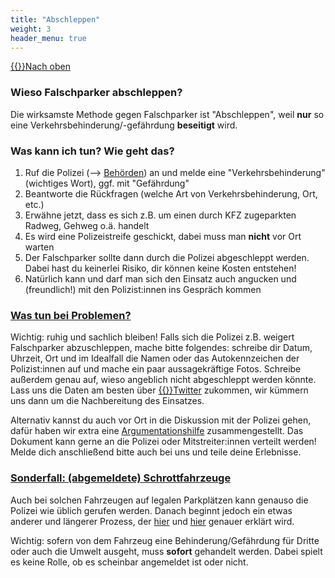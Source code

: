 ```yaml
---
title: "Abschleppen"
weight: 3
header_menu: true
---
```

[{{<icon class="fa fa-arrow-circle-o-up">}}Nach oben](#top)

### Wieso Falschparker abschleppen?

Die wirksamste Methode gegen Falschparker ist "Abschleppen", weil **nur** so eine Verkehrsbehinderung/-gefährdung **beseitigt** wird.

### Was kann ich tun? Wie geht das?

1.  Ruf die Polizei (--> [Behörden](#behoerden)) an und melde eine "Verkehrsbehinderung" (wichtiges Wort), ggf. mit "Gefährdung"
2.  Beantworte die Rückfragen (welche Art von Verkehrsbehinderung, Ort, etc.)
3.  Erwähne jetzt, dass es sich z.B. um einen durch KFZ zugeparkten Radweg, Gehweg o.ä. handelt
4.  Es wird eine Polizeistreife geschickt, dabei muss man **nicht** vor Ort warten
5.  Der Falschparker sollte dann durch die Polizei abgeschleppt werden. Dabei hast du keinerlei Risiko, dir können keine Kosten entstehen!
6.  Natürlich kann und darf man sich den Einsatz auch angucken und (freundlich!) mit den Polizist:innen ins Gespräch kommen

<a href="#abschleppen_probleme"><h3 id=abschleppen_probleme>Was tun bei Problemen?</h3></a>

Wichtig: ruhig und sachlich bleiben! Falls sich die Polizei z.B. weigert Falschparker abzuschleppen, mache bitte folgendes: schreibe dir Datum, Uhrzeit, Ort und im Idealfall die Namen oder das Autokennzeichen der Polizist:innen auf und mache ein paar aussagekräftige Fotos. Schreibe außerdem genau auf, wieso angeblich nicht abgeschleppt werden könnte. Lass uns die Daten am besten über [{{<icon class="fa fa-twitter">}}Twitter](https://www.twitter.com/FalschparkenFFM) zukommen, wir kümmern uns dann um die Nachbereitung des Einsatzes.

Alternativ kannst du auch vor Ort in die Diskussion mit der Polizei gehen, dafür haben wir extra eine [Argumentationshilfe](#argumentationshilfe) zusammengestellt. Das Dokument kann gerne an die Polizei oder Mitstreiter:innen verteilt werden! Melde dich anschließend bitte auch bei uns und teile deine Erlebnisse.

<a href="#abschleppen_schrottfahrzeuge"><h3 id=abschleppen_schrottfahrzeuge>Sonderfall: (abgemeldete) Schrottfahrzeuge</h3></a>

Auch bei solchen Fahrzeugen auf legalen Parkplätzen kann genauso die Polizei wie üblich gerufen werden. Danach beginnt jedoch ein etwas anderer und längerer Prozess, der [hier](https://www.stvv.frankfurt.de/download/ST_977_2020.pdf) und [hier](https://www.fnp.de/frankfurt/wenn-autowracks-parkplaetze-blockieren-90898294.html) genauer erklärt wird.

Wichtig: sofern von dem Fahrzeug eine Behinderung/Gefährdung für Dritte oder auch die Umwelt ausgeht, muss **sofort** gehandelt werden. Dabei spielt es keine Rolle, ob es scheinbar angemeldet ist oder nicht.
